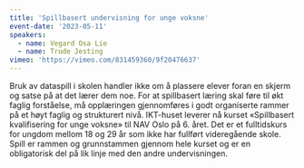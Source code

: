 ```yaml
---
title: 'Spillbasert undervisning for unge voksne'
event-date: '2023-05-11'
speakers:
  - name: Vegard Osa Lie
  - name: Trude Jesting
vimeo: 'https://vimeo.com/831459360/9f20476637'
---
```


Bruk av dataspill i skolen handler ikke om å plassere elever foran en skjerm og satse på at det lærer dem noe. For at spillbasert læring skal føre til økt faglig forståelse, må opplæringen gjennomføres i godt organiserte rammer på et høyt faglig og strukturert nivå. IKT-huset leverer nå kurset «Spillbasert kvalifisering for unge voksne» til NAV Oslo på 6. året. Det er et fulltidskurs for ungdom mellom 18 og 29 år som ikke har fullført videregående skole. Spill er rammen og grunnstammen gjennom hele kurset og er en obligatorisk del på lik linje med den andre undervisningen.
